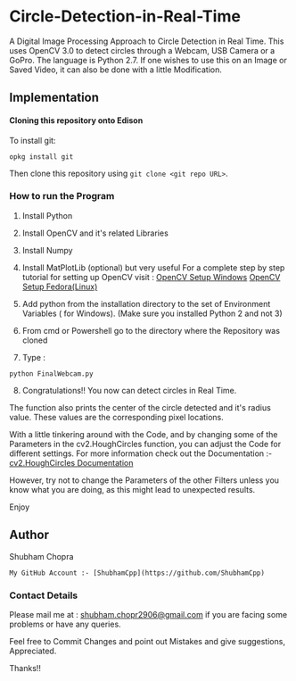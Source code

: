 # Circle-Detection-in-Real-Time

A Digital Image Processing Approach to Circle Detection in Real Time.
This uses OpenCV 3.0 to detect circles through a Webcam, USB Camera or a GoPro. The language is Python 2.7.
If one wishes to use this on an Image or Saved Video, it can also be done with a little Modification.

## Implementation

#### Cloning this repository onto Edison

To install git:

    opkg install git

Then clone this repository using `git clone <git repo URL>`.

### How to run the Program

1. Install Python
2. Install OpenCV and it's related Libraries
3. Install Numpy
4. Install MatPlotLib (optional) but very useful
     For a complete step by step tutorial for setting up OpenCV visit : [OpenCV Setup Windows](http://docs.opencv.org/3.0-beta/doc/py_tutorials/py_setup/py_setup_in_windows/py_setup_in_windows.html#install-opencv-python-in-windows)
                                                                        [OpenCV Setup Fedora(Linux)](http://docs.opencv.org/3.0-beta/doc/py_tutorials/py_setup/py_setup_in_fedora/py_setup_in_fedora.html#install-opencv-python-in-fedora)

5. Add python from the installation directory to the set of Environment Variables ( for Windows). (Make sure you installed Python 2 and not 3)
6. From cmd or Powershell go to the directory where the Repository was cloned
7. Type :

` python FinalWebcam.py `

8. Congratulations!! You now can detect circles in Real Time.

The function also prints the center of the circle detected and it's radius value. These values are the corresponding pixel locations.

With a little tinkering around with the Code, and by changing some of the Parameters in the cv2.HoughCircles function, you can adjust the Code for different settings.
For more information check out the Documentation :- [cv2.HoughCircles Documentation](http://docs.opencv.org/2.4/modules/imgproc/doc/feature_detection.html)
 
However, try not to change the Parameters of the other Filters unless you know what you are doing, as this might lead to unexpected results.

Enjoy

## Author

Shubham Chopra

    My GitHub Account :- [ShubhamCpp](https://github.com/ShubhamCpp)
    
### Contact Details

Please mail me at : shubham.chopr2906@gmail.com if you are facing some problems or have any queries.

Feel free to Commit Changes and point out Mistakes and give suggestions, Appreciated.

Thanks!!
